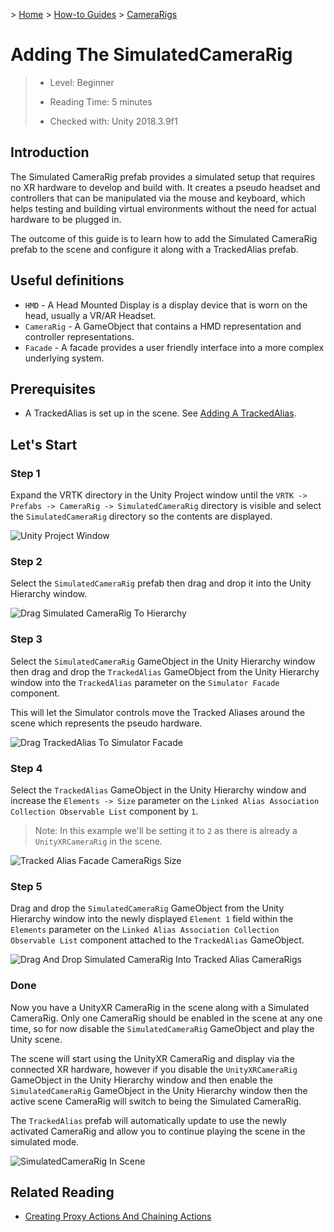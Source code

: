 &gt; [Home](../../../../README.md) &gt; [How-to Guides](../../README.md) &gt; [CameraRigs](../README.md)

# Adding The SimulatedCameraRig

> * Level: Beginner
>
> * Reading Time: 5 minutes
>
> * Checked with: Unity 2018.3.9f1

## Introduction

The Simulated CameraRig prefab provides a simulated setup that requires no XR hardware to develop and build with. It creates a pseudo headset and controllers that can be manipulated via the mouse and keyboard, which helps testing and building virtual environments without the need for actual hardware to be plugged in.

The outcome of this guide is to learn how to add the Simulated CameraRig prefab to the scene and configure it along with a TrackedAlias prefab.

## Useful definitions

* `HMD` - A Head Mounted Display is a display device that is worn on the head, usually a VR/AR Headset.
* `CameraRig` - A GameObject that contains a HMD representation and controller representations.
* `Facade` - A facade provides a user friendly interface into a more complex underlying system.

## Prerequisites

* A TrackedAlias is set up in the scene. See [Adding A TrackedAlias](../AddingATrackedAlias/README.md).

## Let's Start

### Step 1

Expand the VRTK directory in the Unity Project window until the `VRTK -> Prefabs -> CameraRig -> SimulatedCameraRig` directory is visible and select the `SimulatedCameraRig` directory so the contents are displayed.

![Unity Project Window](assets/images/UnityProjectWindow.png)

### Step 2

Select the `SimulatedCameraRig` prefab then drag and drop it into the Unity Hierarchy window.

![Drag Simulated CameraRig To Hierarchy](assets/images/DragSimulatedCameraRigToHierarchy.png)

### Step 3

Select the `SimulatedCameraRig` GameObject in the Unity Hierarchy window then drag and drop the `TrackedAlias` GameObject from the Unity Hierarchy window into the `TrackedAlias` parameter on the `Simulator Facade` component.

This will let the Simulator controls move the Tracked Aliases around the scene which represents the pseudo hardware.

![Drag TrackedAlias To Simulator Facade](assets/images/DragTrackedAliasToSimulatorFacade.png)

### Step 4

Select the `TrackedAlias` GameObject in the Unity Hierarchy window and increase the `Elements -> Size` parameter on the `Linked Alias Association Collection Observable List` component by `1`.

> Note: In this example we'll be setting it to `2` as there is already a `UnityXRCameraRig` in the scene.

![Tracked Alias Facade CameraRigs Size](assets/images/TrackedAliasFacadeCameraRigsSize.png)

### Step 5

Drag and drop the `SimulatedCameraRig` GameObject from the Unity Hierarchy window into the newly displayed `Element 1` field within the `Elements` parameter on the `Linked Alias Association Collection Observable List` component attached to the `TrackedAlias` GameObject.

![Drag And Drop Simulated CameraRig Into Tracked Alias CameraRigs](assets/images/DragAndDropSimulatedCameraRigIntoTrackedAliasCameraRigs.png)

### Done

Now you have a UnityXR CameraRig in the scene along with a Simulated CameraRig. Only one CameraRig should be enabled in the scene at any one time, so for now disable the `SimulatedCameraRig` GameObject and play the Unity scene.

The scene will start using the UnityXR CameraRig and display via the connected XR hardware, however if you disable the `UnityXRCameraRig` GameObject in the Unity Hierarchy window and then enable the `SimulatedCameraRig` GameObject in the Unity Hierarchy window then the active scene CameraRig will switch to being the Simulated CameraRig.

The `TrackedAlias` prefab will automatically update to use the newly activated CameraRig and allow you to continue playing the scene in the simulated mode.

![SimulatedCameraRig In Scene](assets/images/SimulatedCameraRigInScene.png)

## Related Reading

* [Creating Proxy Actions And Chaining Actions](../../Actions/CreatingProxyActionsAndChainingActions/README.md)